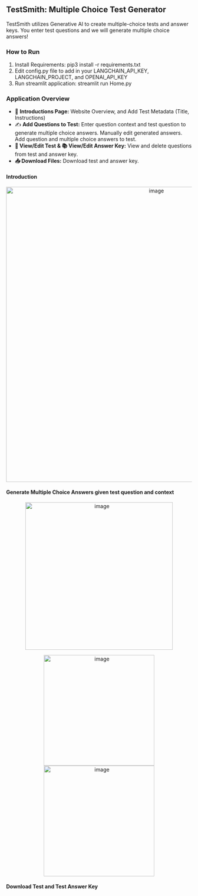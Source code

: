 ## TestSmith: Multiple Choice Test Generator

TestSmith utilizes Generative AI to create multiple-choice tests and answer keys. You enter test questions and we will generate multiple choice answers!

### How to Run
1. Install Requirements: pip3 install -r requirements.txt
2. Edit config.py file to add in your LANGCHAIN_API_KEY, LANGCHAIN_PROJECT, and OPENAI_API_KEY
2. Run streamlit application: streamlit run Home.py

### Application Overview
- 📢 **Introductions Page:** Website Overview, and Add Test Metadata (Title, Instructions)
- ✍ **Add Questions to Test:** Enter question context and test question to generate multiple choice answers. Manually edit generated answers. Add question and multiple choice answers to test.
- **📝 View/Edit Test & 📚 View/Edit Answer Key:** View and delete questions from test and answer key.
- **📥 Download Files:** Download test and answer key.

#### Introduction

<p align="center">
  <img width="800" alt="image" src="https://github.com/user-attachments/assets/1c5c56f5-6478-4cad-9a38-1d989a8343dd">
</p>

#### Generate Multiple Choice Answers given test question and context

<p align="center">
  <img width="400" alt="image" src="https://github.com/user-attachments/assets/e90488b9-9d1a-4570-95ff-bae307c05f62">
</p>
<p float="left" align="center">
    <img width="300" alt="image" src="https://github.com/user-attachments/assets/ac864fcb-75e4-4a17-96f4-e53fc9ffe6d2">
    <img width="300" alt="image" src="https://github.com/user-attachments/assets/20912ba7-70f1-42f6-9962-2aa28dcdc6d8">
</p>

#### Download Test and Test Answer Key
